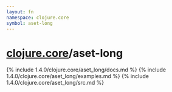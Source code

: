 ```yaml
---
layout: fn
namespace: clojure.core
symbol: aset-long
---
```


# [clojure.core](../)/aset-long

{% include 1.4.0/clojure.core/aset_long/docs.md %}
{% include 1.4.0/clojure.core/aset_long/examples.md %}
{% include 1.4.0/clojure.core/aset_long/src.md %}

